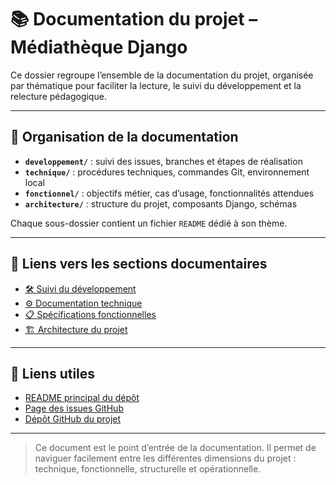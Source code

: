 # 📚 Documentation du projet – Médiathèque Django

Ce dossier regroupe l’ensemble de la documentation du projet, organisée par thématique pour faciliter la lecture, le suivi du développement et la relecture pédagogique.

---

## 📁 Organisation de la documentation

- **`developpement/`** : suivi des issues, branches et étapes de réalisation  
- **`technique/`** : procédures techniques, commandes Git, environnement local  
- **`fonctionnel/`** : objectifs métier, cas d’usage, fonctionnalités attendues  
- **`architecture/`** : structure du projet, composants Django, schémas  

Chaque sous-dossier contient un fichier `README` dédié à son thème.

---

## 🔗 Liens vers les sections documentaires

- [🛠️ Suivi du développement](developpement/README-dev.md)
- [⚙️ Documentation technique](technique/README-tech.md)
- [📋 Spécifications fonctionnelles](fonctionnel/README-fonct.md)
- [🏗️ Architecture du projet](architecture/README-archi.md)

---

## 📎 Liens utiles

- [README principal du dépôt](../../README.md)
- [Page des issues GitHub](https://github.com/MonLucCo/CEF_POO-Django_Gestion-Mediatheque_Test-version/issues)
- [Dépôt GitHub du projet](https://github.com/MonLucCo/CEF_POO-Django_Gestion-Mediatheque_Test-version)

---

> Ce document est le point d’entrée de la documentation. Il permet de naviguer facilement entre les différentes dimensions du projet : technique, fonctionnelle, structurelle et opérationnelle.
